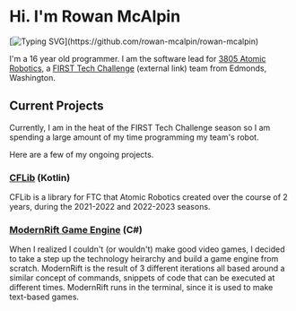 # Hi. I'm Rowan McAlpin

[![Typing SVG](https://readme-typing-svg.herokuapp.com?font=Fira+Code&duration=3000&pause=500&vCenter=true&width=435&height=40&lines=Hi+there!+I'm+Rowan+McAlpin.;I'm+a+15-year-old+developer.;I+primarily+use+C%23+and+Kotlin.)](https://github.com/rowan-mcalpin/rowan-mcalpin)

I'm a 16 year old programmer. I am the software lead for [3805 Atomic Robotics](https://github.com/AtomicRobotics3805/), a [FIRST Tech Challenge](https://firstinspires.org) (external link) team from Edmonds, Washington.

## Current Projects
Currently, I am in the heat of the FIRST Tech Challenge season so I am spending a large amount of my time programming my team's robot.

Here are a few of my ongoing projects.

### **[CFLib](https://github.com/AtomicRobotics3805/CFLib)** (Kotlin)

CFLib is a library for FTC that Atomic Robotics created over the course of 2 years, during the 2021-2022 and 2022-2023 seasons.

### **[ModernRift Game Engine](https://github.com/RiftEngine/ModernRiftCore)** (C#)

When I realized I couldn't (or wouldn't) make good video games, I decided to take a step up the technology heirarchy and build a game engine from scratch. ModernRift is the result of 3 different iterations all based around a similar concept of commands, snippets of code that can be executed at different times. ModernRift runs in the terminal, since it is used to make text-based games.
